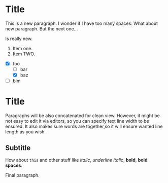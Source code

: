 Title
=

This is a new paragraph. I wonder    if I have too     many spaces.
What about new paragraph.
But the next one...

  Is really new.

1.  Item one.
1. Item TWO.

- [x] foo
    - [ ] bar
    - [X] baz
- [ ] bim

Title
==

Paragraphs will be also concatenated for clean view.
However, it might be not easy to edit it via editors, so you can specify text line width to be ensured. It also makes sure words are together,so it will ensure wanted line length as you wish.

Subtitle
---

How about `this` and other stuff 
like *italic*, _underline italic_, **bold**, **bold    spaces**.

Final paragraph.